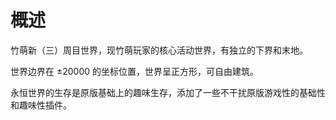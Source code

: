# 概述

竹萌新（三）周目世界，现竹萌玩家的核心活动世界，有独立的下界和末地。

世界边界在 ±20000 的坐标位置，世界呈正方形，可自由建筑。

永恒世界的生存是原版基础上的趣味生存，添加了一些不干扰原版游戏性的基础性和趣味性插件。

